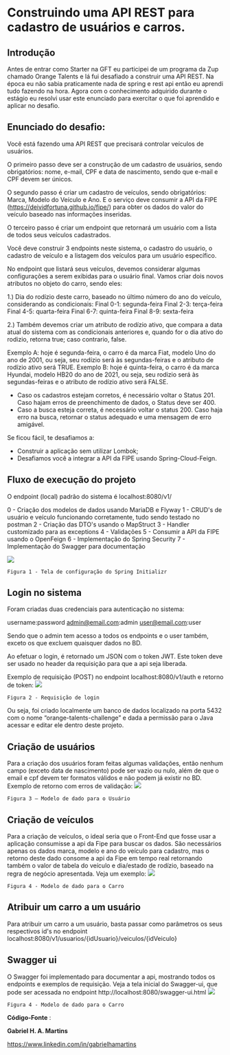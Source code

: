 # Construindo uma API REST para cadastro de usuários e carros.

## Introdução

Antes de entrar como Starter na GFT eu participei de um programa da Zup chamado Orange Talents e lá 
fui desafiado a construir uma API REST. Na época eu não sabia praticamente nada de spring e rest api então
eu aprendi tudo fazendo na hora. Agora com o conhecimento adquirido durante o estágio eu resolvi usar este enunciado
para exercitar o que foi aprendido e aplicar no desafio.

## Enunciado do desafio: 

Você está fazendo uma API REST que precisará controlar veículos de usuários.

O primeiro passo deve ser a construção de um cadastro de usuários, sendo obrigatórios: nome, e-mail, CPF e data de nascimento, sendo que e-mail e CPF devem ser únicos.

O segundo passo é criar um cadastro de veículos, sendo obrigatórios: Marca, Modelo do Veículo e Ano. E o serviço deve consumir a API da FIPE (https://deividfortuna.github.io/fipe/) para obter os dados do valor do veículo baseado nas informações inseridas.

O terceiro passo é criar um endpoint que retornará um usuário com a lista de todos seus veículos cadastrados.

Você deve construir 3 endpoints neste sistema, o cadastro do usuário, o cadastro de veículo e a listagem dos veículos para um usuário específico.

No endpoint que listará seus veículos, devemos considerar algumas configurações a serem exibidas para o usuário final. Vamos criar dois novos atributos no objeto do carro, sendo eles:

1.) Dia do rodízio deste carro, baseado no último número do ano do veículo, considerando as condicionais:
Final 0-1: segunda-feira
Final 2-3: terça-feira
Final 4-5: quarta-feira
Final 6-7: quinta-feira
Final 8-9: sexta-feira

2.) Também devemos criar um atributo de rodízio ativo, que compara a data atual do sistema com as condicionais anteriores e, quando for o dia ativo do rodizio, retorna true; caso contrario, false.

Exemplo A: hoje é segunda-feira, o carro é da marca Fiat, modelo Uno do ano de 2001, ou seja, seu rodízio será às segundas-feiras e o atributo de rodízio ativo será TRUE.
Exemplo B: hoje é quinta-feira, o carro é da marca Hyundai, modelo HB20 do ano de 2021, ou seja, seu rodizio será às segundas-feiras e o atributo de rodízio ativo será FALSE.

- Caso os cadastros estejam corretos, é necessário voltar o Status 201. Caso hajam erros de preenchimento de dados, o Status deve ser 400.
- Caso a busca esteja correta, é necessário voltar o status 200. Caso haja erro na busca, retornar o status adequado e uma mensagem de erro amigável.

Se ficou fácil, te desafiamos a:

- Construir a aplicação sem utilizar Lombok;
- Desafiamos você a integrar a API da FIPE usando Spring-Cloud-Feign.

## Fluxo de execução do projeto

O endpoint (local) padrão do sistema é localhost:8080/v1/

0 - Criação dos modelos de dados usando MariaDB e Flyway
1 - CRUD's de usuário e veículo funcionando corretamente, tudo sendo testado no postman
2 - Criação das DTO's usando o MapStruct
3 - Handler customizado para as exceptions
4 - Validações
5 - Consumir a API da FIPE usando o OpenFeign
6 - Implementação do Spring Security
7 - Implementação do Swagger para documentação

![](https://github.com/gahamartins/Desafio-Orange-Talents/blob/main/images/1-springInitializer.PNG)

```
Figura 1 - Tela de configuração do Spring Initializr
```
## Login no sistema

Foram criadas duas credenciais para autenticação no sistema:

username:password
admin@email.com:admin
user@email.com:user

Sendo que o admin tem acesso a todos os endpoints e o user também, exceto os que excluem quaisquer dados no BD.

Ao efetuar o login, é retornado um JSON com o token JWT. Este token deve ser usado no header da requisição para que a api seja liberada.

Exemplo de requisição (POST) no endpoint localhost:8080/v1/auth e retorno de token:
![](https://github.com/gahamartins/Desafio-Orange-Talents/blob/main/images/2-applicationProperties.PNG)
```
Figura 2 - Requisição de login
```
Ou seja, foi criado localmente um banco de dados localizado na porta 5432 com o nome
“orange-talents-challenge” e dada a permissão para o Java acessar e editar ele dentro deste
projeto.

## Criação de usuários

Para a criação dos usuários foram feitas algumas validações, então nenhum campo (exceto data de nascimento) pode ser vazio ou nulo,
além de que o email e cpf devem ter formatos válidos e não podem já existir no BD. Exemplo de retorno com erros de validação:
![](https://github.com/gahamartins/Desafio-Orange-Talents/blob/main/images/3-userModel.PNG)
```
Figura 3 – Modelo de dado para o Usuário
```

## Criação de veículos

Para a criação de veículos, o ideal seria que o Front-End que fosse usar a aplicação consumisse a api da Fipe para buscar os dados.
São necessários apenas os dados marca, modelo e ano do veículo para cadastro, mas o retorno deste dado consome a api da Fipe em tempo real
retornando também o valor de tabela do veículo e dia/estado de rodízio, baseado na regra de negócio apresentada. Veja um exemplo:
![](https://github.com/gahamartins/Desafio-Orange-Talents/blob/main/images/4-carModel.PNG)
```
Figura 4 - Modelo de dado para o Carro
```


## Atribuir um carro a um usuário

Para atribuir um carro a um usuário, basta passar como parâmetros os seus respectivos id's no endpoint localhost:8080/v1/usuarios/{idUsuario}/veiculos/{idVeiculo}

## Swagger ui

O Swagger foi implementado para documentar a api, mostrando todos os endpoints e exemplos de requisição. Veja a tela inicial do Swagger-ui, que pode ser acessada no endpoint http://localhost:8080/swagger-ui.html
![](https://github.com/gahamartins/Desafio-Orange-Talents/blob/main/images/4-carModel.PNG)
```
Figura 4 - Modelo de dado para o Carro
```





**Código-Fonte** : 

**Gabriel H. A. Martins**

https://www.linkedin.com/in/gabrielhamartins


